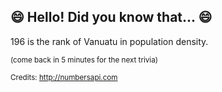 ## 😄 Hello! Did you know that... 😄
196 is the rank of Vanuatu in population density.

<sup>(come back in 5 minutes for the next trivia)</sup>


<sup>Credits: http://numbersapi.com</sup>
